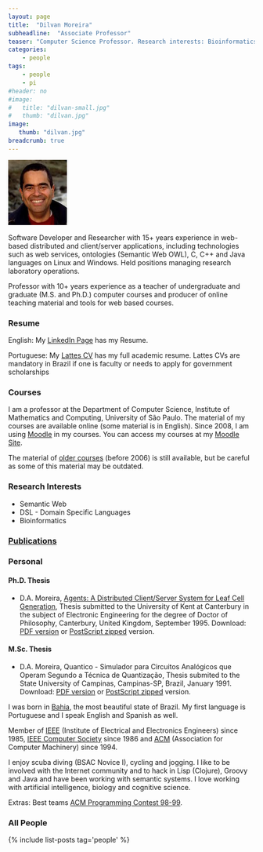 ```yaml
---
layout: page
title:  "Dilvan Moreira"
subheadline:  "Associate Professor"
teaser: "Computer Science Professor. Research interests: Bioinformatics, Semantic Web and Distance Learning. Supervisor of Ph.D. and M.Sc. students. Experience in many academic research projects funded by Federal and State research agencies."
categories:
    - people
tags:
    - people
    - pi
#header: no
#image:
#   title: "dilvan-small.jpg"
#   thumb: "dilvan.jpg"
image:
   thumb: "dilvan.jpg"
breadcrumb: true
---
```

![Dilvan's photo](/images/dilvan-small.jpg)

Software Developer and Researcher with 15+ years experience in web-based distributed and client/server applications, including technologies such as web services, ontologies (Semantic Web OWL), C, C++ and Java languages on Linux and Windows. Held positions managing research laboratory operations.

Professor with 10+ years experience as a teacher of undergraduate and graduate (M.S. and Ph.D.) computer courses and producer of online teaching material and tools for web based courses.

### Resume

English: My [LinkedIn Page](http://www.linkedin.com/in/dilvan) has my Resume.

Portuguese: My [Lattes CV](http://lattes.cnpq.br/6806241288652019) has my full academic resume. Lattes CVs are mandatory in Brazil if one is faculty or needs to apply for government scholarships

### Courses

I am a professor at the Department of Computer Science, Institute of Mathematics and Computing, University of São Paulo. The material of my courses are available online (some material is in English). Since 2008, I am using [Moodle](http://moodle.org) in my courses. You can access my courses at my [Moodle Site](http://java.icmc.usp.br/moodle).

The material of [older courses](/oldcourses/) (before 2006) is still available, but be careful as some of this material may be outdated.

### Research Interests

* Semantic Web
* DSL - Domain Specific Languages
* Bioinformatics

### [Publications](https://www.researchgate.net/profile/Dilvan_Moreira/publications)

### Personal

#### Ph.D. Thesis
* D.A. Moreira, [Agents: A Distributed Client/Server System for Leaf Cell Generation](/old/dilvan/thesis.phd/thesis.html), Thesis submitted to the University of Kent at Canterbury in the subject of Electronic Engineering for the degree of Doctor of Philosophy, Canterbury, United Kingdom, September 1995.
Download: [PDF version](/old/dilvan/thesis.phd/agents.pdf) or [PostScript zipped](/old/dilvan/thesis.phd/agents.ps.zip) version.

#### M.Sc. Thesis
* D.A. Moreira, Quantico - Simulador para Circuitos Analógicos que Operam Segundo a Técnica de Quantização, Thesis submited to the State University of Campinas, Campinas-SP, Brazil, January 1991.
Download: [PDF version](/old/dilvan/thesis.msc/quantico.pdf) or [PostScript zipped](/old/dilvan/thesis.msc/quantico.ps.zip) version.

I was born in [Bahia](https://en.wikipedia.org/wiki/Bahia), the most beautiful state of Brazil. My first language is Portuguese and I speak English and Spanish as well.

Member of [IEEE](http://www.ieee.org) (Institute of Electrical and Electronics Engineers) since 1985, [IEEE Computer Society](http://www.computer.org) since 1986 and [ACM](http://www.acm.org) (Association for Computer Machinery) since 1994.

I enjoy scuba diving (BSAC Novice I), cycling and jogging. I like to be involved with the Internet community and to hack in Lisp (Clojure), Groovy and Java and have been working with semantic systems. I love working with artificial intelligence, biology and cognitive science.

Extras: Best teams [ACM Programming Contest 98-99](/old/dilvan/acm_contest).

### All People

{% include list-posts tag='people' %}

